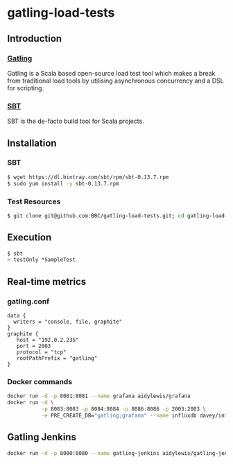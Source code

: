 gatling-load-tests 
==================

## Introduction

### [Gatling](http://gatling.io/)

Gatling is a Scala based open-source load test tool which makes a break from 
traditional load tools by utilising asynchronous concurrency and 
a DSL for scripting.

### [SBT](http://www.scala-sbt.org/)
SBT is the de-facto build tool for Scala projects.

## Installation 
### SBT
```bash
$ wget https://dl.bintray.com/sbt/rpm/sbt-0.13.7.rpm
$ sudo yum install -y sbt-0.13.7.rpm
```

### Test Resources
```bash 
$ git clone git@github.com:BBC/gatling-load-tests.git; cd gatling-load-tests
```

## Execution
```bash
$ sbt
> testOnly *SampleTest
```

## Real-time metrics
### gatling.conf
```
data {
  writers = "console, file, graphite"
}
graphite {
   host = "192.0.2.235" 
   port = 2003
   protocol = "tcp"
   rootPathPrefix = "gatling"
}
```

### Docker commands
```bash
docker run -d -p 8081:8081 --name grafana aidylewis/grafana
docker run -d \
           -p 8083:8083 -p 8084:8084 -p 8086:8086 -p 2003:2003 \
           -e PRE_CREATE_DB="gatling;grafana" --name influxdb davey/influxdb:latest
```

## Gatling Jenkins 
```bash 
docker run -d -p 8080:8080 --name gatling-jenkins aidylewis/gatling-jenkins
```

